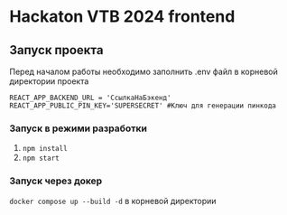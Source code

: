 # Hackaton VTB 2024 frontend

## Запуск проекта

Перед началом работы необходимо заполнить .env файл в корневой директории проекта

`REACT_APP_BACKEND_URL = 'СсылкаНаБэкенд'
REACT_APP_PUBLIC_PIN_KEY='SUPERSECRET' #Ключ для генерации пинкода`

### Запуск в режими разработки

1. `npm install`
2. `npm start`

### Запуск через докер

`docker compose up --build -d` в корневой директории
